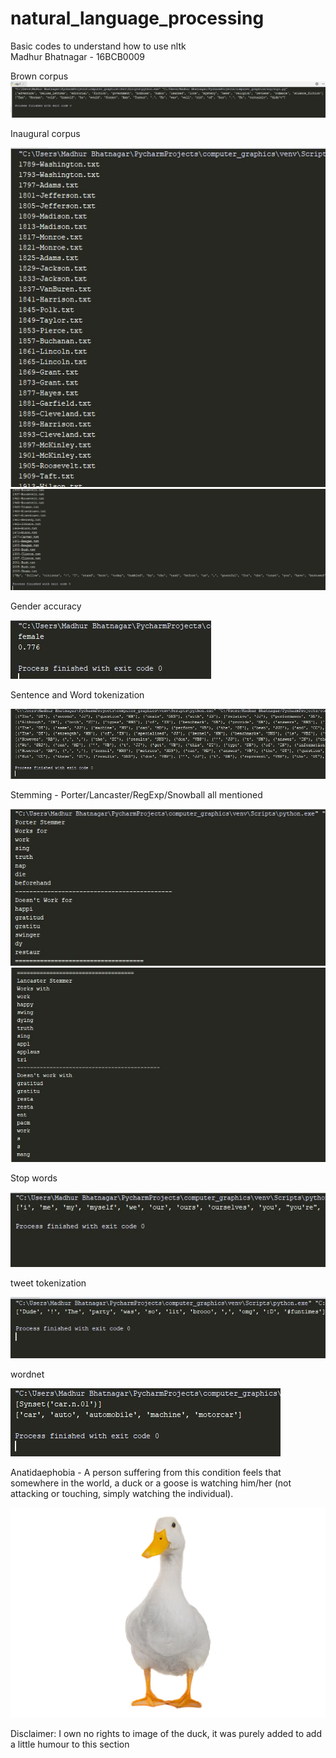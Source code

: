 # natural_language_processing
Basic codes to understand how to use nltk <br>
Madhur Bhatnagar - 16BCB0009

Brown corpus
<img src="https://github.com/maddybhtngr/natural_language_processing/blob/master/brown.png">

<p>Inaugural corpus</p>
<img src="https://github.com/maddybhtngr/natural_language_processing/blob/master/inaugural1.jpg">
<img src="https://github.com/maddybhtngr/natural_language_processing/blob/master/inaugural2.jpg">
    
<p>Gender accuracy</p>
<img src="https://github.com/maddybhtngr/natural_language_processing/blob/master/gen_acc.jpg">
    
<p>Sentence and Word tokenization</p>
<img src="https://github.com/maddybhtngr/natural_language_processing/blob/master/sent_word_token.jpg">
    
<p>Stemming - Porter/Lancaster/RegExp/Snowball all mentioned</p>
<img src="https://github.com/maddybhtngr/natural_language_processing/blob/master/stem1.jpg">
<img src="https://github.com/maddybhtngr/natural_language_processing/blob/master/stem2.jpg">
    
<p>Stop words</p>
<img src="https://github.com/maddybhtngr/natural_language_processing/blob/master/stopwords.jpg">
    
<p>tweet tokenization</p>
<img src="https://github.com/maddybhtngr/natural_language_processing/blob/master/tweet_token.jpg">
    
<p>wordnet</p>
<img src="https://github.com/maddybhtngr/natural_language_processing/blob/master/wordnet.jpg">
    
  
    
    
    
<p>Anatidaephobia - A person suffering from this condition feels that somewhere in the world, a duck or a goose is watching him/her     (not attacking or touching, simply watching the individual). </p>
<img src="https://github.com/maddybhtngr/natural_language_processing/blob/master/duck.png">
<p>Disclaimer: I own no rights to image of the duck, it was purely added to add a little humour to this section</p>

